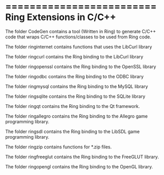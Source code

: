 =========================
Ring Extensions in C/C++
=========================

The folder CodeGen contains a tool (Written in Ring)
to generate C/C++ code that wraps C/C++ functions/classes
to be used from Ring code.

The folder ringinternet contains functions that uses the LibCurl library  

The folder ringcurl contains the Ring binding to the LibCurl library  

The folder ringopenssl contains the Ring binding to the OpenSSL library  

The folder ringodbc contains the Ring binding to the ODBC library  

The folder ringmysql contains the Ring binding to the MySQL library  

The folder ringsqlite contains the Ring binding to the SQLite library  

The folder ringqt contains the Ring binding to the Qt framework.

The folder ringallegro contains the Ring binding to the Allegro 
game programming library.

The folder ringsdl contains the Ring binding to the LibSDL
game programming library.

The folder ringzip contains functions for *.zip files.

The folder ringfreeglut contains the Ring binding to the FreeGLUT library.

The folder ringopengl contains the Ring binding to the OpenGL library.